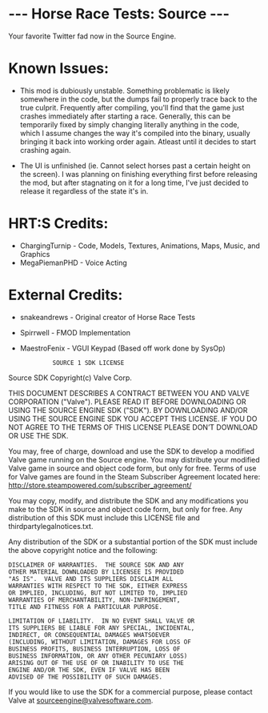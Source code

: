 # --- Horse Race Tests: Source ---
Your favorite Twitter fad now in the Source Engine.

# Known Issues:
- This mod is dubiously unstable.
Something problematic is likely somewhere in the code, but the dumps fail to properly trace back to the true culprit. Frequently after compiling, you'll find that the game just crashes immediately after starting a race. Generally, this can be temporarily fixed by simply changing literally anything in the code, which I assume changes the way it's compiled into the binary, usually bringing it back into working order again. Atleast until it decides to start crashing again.

- The UI is unfinished (ie. Cannot select horses past a certain height on the screen).
I was planning on finishing everything first before releasing the mod, but after stagnating on it for a long time, I've just decided to release it regardless of the state it's in.




# HRT:S Credits:
- ChargingTurnip - Code, Models, Textures, Animations, Maps, Music, and Graphics
- MegaPiemanPHD - Voice Acting

# External Credits:
- snakeandrews - Original creator of Horse Race Tests
- Spirrwell - FMOD Implementation
- MaestroFenix - VGUI Keypad (Based off work done by SysOp)


               SOURCE 1 SDK LICENSE

Source SDK Copyright(c) Valve Corp.  

THIS DOCUMENT DESCRIBES A CONTRACT BETWEEN YOU AND VALVE 
CORPORATION ("Valve").  PLEASE READ IT BEFORE DOWNLOADING OR USING 
THE SOURCE ENGINE SDK ("SDK"). BY DOWNLOADING AND/OR USING THE 
SOURCE ENGINE SDK YOU ACCEPT THIS LICENSE. IF YOU DO NOT AGREE TO 
THE TERMS OF THIS LICENSE PLEASE DON’T DOWNLOAD OR USE THE SDK.  

  You may, free of charge, download and use the SDK to develop a modified Valve game 
running on the Source engine.  You may distribute your modified Valve game in source and 
object code form, but only for free. Terms of use for Valve games are found in the Steam 
Subscriber Agreement located here: http://store.steampowered.com/subscriber_agreement/ 

  You may copy, modify, and distribute the SDK and any modifications you make to the 
SDK in source and object code form, but only for free.  Any distribution of this SDK must 
include this LICENSE file and thirdpartylegalnotices.txt.  
 
  Any distribution of the SDK or a substantial portion of the SDK must include the above 
copyright notice and the following: 

    DISCLAIMER OF WARRANTIES.  THE SOURCE SDK AND ANY 
    OTHER MATERIAL DOWNLOADED BY LICENSEE IS PROVIDED 
    "AS IS".  VALVE AND ITS SUPPLIERS DISCLAIM ALL 
    WARRANTIES WITH RESPECT TO THE SDK, EITHER EXPRESS 
    OR IMPLIED, INCLUDING, BUT NOT LIMITED TO, IMPLIED 
    WARRANTIES OF MERCHANTABILITY, NON-INFRINGEMENT, 
    TITLE AND FITNESS FOR A PARTICULAR PURPOSE.  

    LIMITATION OF LIABILITY.  IN NO EVENT SHALL VALVE OR 
    ITS SUPPLIERS BE LIABLE FOR ANY SPECIAL, INCIDENTAL, 
    INDIRECT, OR CONSEQUENTIAL DAMAGES WHATSOEVER 
    (INCLUDING, WITHOUT LIMITATION, DAMAGES FOR LOSS OF 
    BUSINESS PROFITS, BUSINESS INTERRUPTION, LOSS OF 
    BUSINESS INFORMATION, OR ANY OTHER PECUNIARY LOSS) 
    ARISING OUT OF THE USE OF OR INABILITY TO USE THE 
    ENGINE AND/OR THE SDK, EVEN IF VALVE HAS BEEN 
    ADVISED OF THE POSSIBILITY OF SUCH DAMAGES.  
 
       
If you would like to use the SDK for a commercial purpose, please contact Valve at 
sourceengine@valvesoftware.com.

